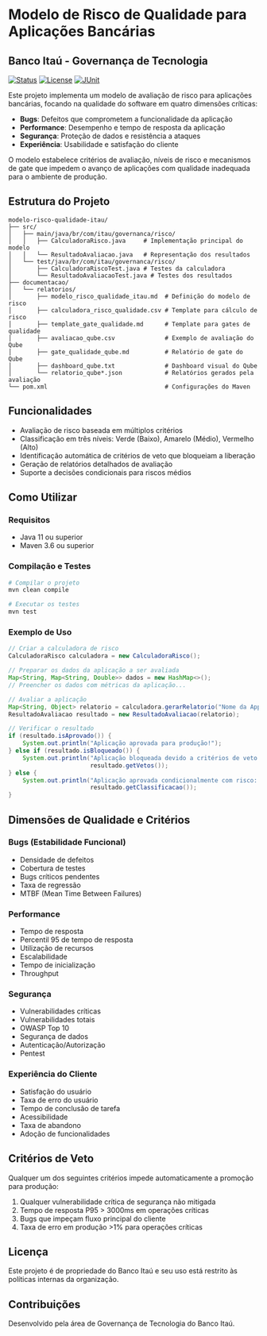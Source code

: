 # Modelo de Risco de Qualidade para Aplicações Bancárias
## Banco Itaú - Governança de Tecnologia

[![Status](https://img.shields.io/badge/Status-Stable-green.svg)](https://github.com/aicubeKruz/modelo-risco-qualidade-itau)
[![License](https://img.shields.io/badge/License-Proprietary-blue.svg)](https://github.com/aicubeKruz/modelo-risco-qualidade-itau)
[![JUnit](https://img.shields.io/badge/Tests-JUnit_5-red.svg)](https://github.com/aicubeKruz/modelo-risco-qualidade-itau)

Este projeto implementa um modelo de avaliação de risco para aplicações bancárias, focando na qualidade do software em quatro dimensões críticas:

- **Bugs**: Defeitos que comprometem a funcionalidade da aplicação
- **Performance**: Desempenho e tempo de resposta da aplicação
- **Segurança**: Proteção de dados e resistência a ataques
- **Experiência**: Usabilidade e satisfação do cliente

O modelo estabelece critérios de avaliação, níveis de risco e mecanismos de gate que impedem o avanço de aplicações com qualidade inadequada para o ambiente de produção.

## Estrutura do Projeto

```
modelo-risco-qualidade-itau/
├── src/
│   ├── main/java/br/com/itau/governanca/risco/
│   │   ├── CalculadoraRisco.java     # Implementação principal do modelo
│   │   └── ResultadoAvaliacao.java   # Representação dos resultados
│   └── test/java/br/com/itau/governanca/risco/
│       ├── CalculadoraRiscoTest.java # Testes da calculadora
│       └── ResultadoAvaliacaoTest.java # Testes dos resultados
├── documentacao/
│   └── relatorios/
│       ├── modelo_risco_qualidade_itau.md  # Definição do modelo de risco
│       ├── calculadora_risco_qualidade.csv # Template para cálculo de risco
│       ├── template_gate_qualidade.md      # Template para gates de qualidade
│       ├── avaliacao_qube.csv              # Exemplo de avaliação do Qube
│       ├── gate_qualidade_qube.md          # Relatório de gate do Qube
│       ├── dashboard_qube.txt              # Dashboard visual do Qube
│       └── relatorio_qube*.json            # Relatórios gerados pela avaliação
└── pom.xml                                 # Configurações do Maven
```

## Funcionalidades

- Avaliação de risco baseada em múltiplos critérios
- Classificação em três níveis: Verde (Baixo), Amarelo (Médio), Vermelho (Alto)
- Identificação automática de critérios de veto que bloqueiam a liberação
- Geração de relatórios detalhados de avaliação
- Suporte a decisões condicionais para riscos médios

## Como Utilizar

### Requisitos

- Java 11 ou superior
- Maven 3.6 ou superior

### Compilação e Testes

```bash
# Compilar o projeto
mvn clean compile

# Executar os testes
mvn test
```

### Exemplo de Uso

```java
// Criar a calculadora de risco
CalculadoraRisco calculadora = new CalculadoraRisco();

// Preparar os dados da aplicação a ser avaliada
Map<String, Map<String, Double>> dados = new HashMap<>();
// Preencher os dados com métricas da aplicação...

// Avaliar a aplicação
Map<String, Object> relatorio = calculadora.gerarRelatorio("Nome da App", "1.0", dados);
ResultadoAvaliacao resultado = new ResultadoAvaliacao(relatorio);

// Verificar o resultado
if (resultado.isAprovado()) {
    System.out.println("Aplicação aprovada para produção!");
} else if (resultado.isBloqueado()) {
    System.out.println("Aplicação bloqueada devido a critérios de veto: " + 
                       resultado.getVetos());
} else {
    System.out.println("Aplicação aprovada condicionalmente com risco: " + 
                       resultado.getClassificacao());
}
```

## Dimensões de Qualidade e Critérios

### Bugs (Estabilidade Funcional)
- Densidade de defeitos
- Cobertura de testes
- Bugs críticos pendentes
- Taxa de regressão
- MTBF (Mean Time Between Failures)

### Performance
- Tempo de resposta
- Percentil 95 de tempo de resposta
- Utilização de recursos
- Escalabilidade
- Tempo de inicialização
- Throughput

### Segurança
- Vulnerabilidades críticas
- Vulnerabilidades totais
- OWASP Top 10
- Segurança de dados
- Autenticação/Autorização
- Pentest

### Experiência do Cliente
- Satisfação do usuário
- Taxa de erro do usuário
- Tempo de conclusão de tarefa
- Acessibilidade
- Taxa de abandono
- Adoção de funcionalidades

## Critérios de Veto

Qualquer um dos seguintes critérios impede automaticamente a promoção para produção:

1. Qualquer vulnerabilidade crítica de segurança não mitigada
2. Tempo de resposta P95 > 3000ms em operações críticas
3. Bugs que impeçam fluxo principal do cliente
4. Taxa de erro em produção >1% para operações críticas

## Licença

Este projeto é de propriedade do Banco Itaú e seu uso está restrito às políticas internas da organização.

## Contribuições

Desenvolvido pela área de Governança de Tecnologia do Banco Itaú.
